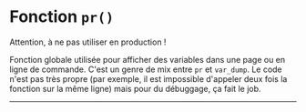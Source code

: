 # Fonction `pr()`

Attention, à ne pas utiliser en production !

Fonction globale utilisée pour afficher des variables dans une page ou en ligne de commande. C'est un genre de mix entre `pr` et `var_dump`.
Le code n'est pas très propre (par exemple, il est impossible d'appeler deux fois la fonction sur la même ligne) mais pour du débuggage, ça fait le job.

---
